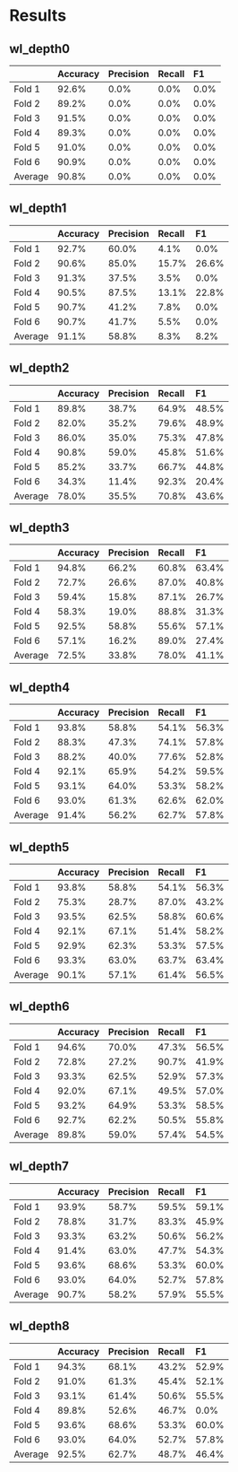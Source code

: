 # Results
## wl_depth0
|         | Accuracy   | Precision   | Recall   | F1   |
|:--------|:-----------|:------------|:---------|:-----|
| Fold 1  | 92.6%      | 0.0%        | 0.0%     | 0.0% |
| Fold 2  | 89.2%      | 0.0%        | 0.0%     | 0.0% |
| Fold 3  | 91.5%      | 0.0%        | 0.0%     | 0.0% |
| Fold 4  | 89.3%      | 0.0%        | 0.0%     | 0.0% |
| Fold 5  | 91.0%      | 0.0%        | 0.0%     | 0.0% |
| Fold 6  | 90.9%      | 0.0%        | 0.0%     | 0.0% |
| Average | 90.8%      | 0.0%        | 0.0%     | 0.0% |
## wl_depth1
|         | Accuracy   | Precision   | Recall   | F1    |
|:--------|:-----------|:------------|:---------|:------|
| Fold 1  | 92.7%      | 60.0%       | 4.1%     | 0.0%  |
| Fold 2  | 90.6%      | 85.0%       | 15.7%    | 26.6% |
| Fold 3  | 91.3%      | 37.5%       | 3.5%     | 0.0%  |
| Fold 4  | 90.5%      | 87.5%       | 13.1%    | 22.8% |
| Fold 5  | 90.7%      | 41.2%       | 7.8%     | 0.0%  |
| Fold 6  | 90.7%      | 41.7%       | 5.5%     | 0.0%  |
| Average | 91.1%      | 58.8%       | 8.3%     | 8.2%  |
## wl_depth2
|         | Accuracy   | Precision   | Recall   | F1    |
|:--------|:-----------|:------------|:---------|:------|
| Fold 1  | 89.8%      | 38.7%       | 64.9%    | 48.5% |
| Fold 2  | 82.0%      | 35.2%       | 79.6%    | 48.9% |
| Fold 3  | 86.0%      | 35.0%       | 75.3%    | 47.8% |
| Fold 4  | 90.8%      | 59.0%       | 45.8%    | 51.6% |
| Fold 5  | 85.2%      | 33.7%       | 66.7%    | 44.8% |
| Fold 6  | 34.3%      | 11.4%       | 92.3%    | 20.4% |
| Average | 78.0%      | 35.5%       | 70.8%    | 43.6% |
## wl_depth3
|         | Accuracy   | Precision   | Recall   | F1    |
|:--------|:-----------|:------------|:---------|:------|
| Fold 1  | 94.8%      | 66.2%       | 60.8%    | 63.4% |
| Fold 2  | 72.7%      | 26.6%       | 87.0%    | 40.8% |
| Fold 3  | 59.4%      | 15.8%       | 87.1%    | 26.7% |
| Fold 4  | 58.3%      | 19.0%       | 88.8%    | 31.3% |
| Fold 5  | 92.5%      | 58.8%       | 55.6%    | 57.1% |
| Fold 6  | 57.1%      | 16.2%       | 89.0%    | 27.4% |
| Average | 72.5%      | 33.8%       | 78.0%    | 41.1% |
## wl_depth4
|         | Accuracy   | Precision   | Recall   | F1    |
|:--------|:-----------|:------------|:---------|:------|
| Fold 1  | 93.8%      | 58.8%       | 54.1%    | 56.3% |
| Fold 2  | 88.3%      | 47.3%       | 74.1%    | 57.8% |
| Fold 3  | 88.2%      | 40.0%       | 77.6%    | 52.8% |
| Fold 4  | 92.1%      | 65.9%       | 54.2%    | 59.5% |
| Fold 5  | 93.1%      | 64.0%       | 53.3%    | 58.2% |
| Fold 6  | 93.0%      | 61.3%       | 62.6%    | 62.0% |
| Average | 91.4%      | 56.2%       | 62.7%    | 57.8% |
## wl_depth5
|         | Accuracy   | Precision   | Recall   | F1    |
|:--------|:-----------|:------------|:---------|:------|
| Fold 1  | 93.8%      | 58.8%       | 54.1%    | 56.3% |
| Fold 2  | 75.3%      | 28.7%       | 87.0%    | 43.2% |
| Fold 3  | 93.5%      | 62.5%       | 58.8%    | 60.6% |
| Fold 4  | 92.1%      | 67.1%       | 51.4%    | 58.2% |
| Fold 5  | 92.9%      | 62.3%       | 53.3%    | 57.5% |
| Fold 6  | 93.3%      | 63.0%       | 63.7%    | 63.4% |
| Average | 90.1%      | 57.1%       | 61.4%    | 56.5% |
## wl_depth6
|         | Accuracy   | Precision   | Recall   | F1    |
|:--------|:-----------|:------------|:---------|:------|
| Fold 1  | 94.6%      | 70.0%       | 47.3%    | 56.5% |
| Fold 2  | 72.8%      | 27.2%       | 90.7%    | 41.9% |
| Fold 3  | 93.3%      | 62.5%       | 52.9%    | 57.3% |
| Fold 4  | 92.0%      | 67.1%       | 49.5%    | 57.0% |
| Fold 5  | 93.2%      | 64.9%       | 53.3%    | 58.5% |
| Fold 6  | 92.7%      | 62.2%       | 50.5%    | 55.8% |
| Average | 89.8%      | 59.0%       | 57.4%    | 54.5% |
## wl_depth7
|         | Accuracy   | Precision   | Recall   | F1    |
|:--------|:-----------|:------------|:---------|:------|
| Fold 1  | 93.9%      | 58.7%       | 59.5%    | 59.1% |
| Fold 2  | 78.8%      | 31.7%       | 83.3%    | 45.9% |
| Fold 3  | 93.3%      | 63.2%       | 50.6%    | 56.2% |
| Fold 4  | 91.4%      | 63.0%       | 47.7%    | 54.3% |
| Fold 5  | 93.6%      | 68.6%       | 53.3%    | 60.0% |
| Fold 6  | 93.0%      | 64.0%       | 52.7%    | 57.8% |
| Average | 90.7%      | 58.2%       | 57.9%    | 55.5% |
## wl_depth8
|         | Accuracy   | Precision   | Recall   | F1    |
|:--------|:-----------|:------------|:---------|:------|
| Fold 1  | 94.3%      | 68.1%       | 43.2%    | 52.9% |
| Fold 2  | 91.0%      | 61.3%       | 45.4%    | 52.1% |
| Fold 3  | 93.1%      | 61.4%       | 50.6%    | 55.5% |
| Fold 4  | 89.8%      | 52.6%       | 46.7%    | 0.0%  |
| Fold 5  | 93.6%      | 68.6%       | 53.3%    | 60.0% |
| Fold 6  | 93.0%      | 64.0%       | 52.7%    | 57.8% |
| Average | 92.5%      | 62.7%       | 48.7%    | 46.4% |
